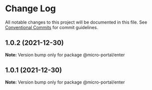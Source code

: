 # Change Log

All notable changes to this project will be documented in this file.
See [Conventional Commits](https://conventionalcommits.org) for commit guidelines.

## 1.0.2 (2021-12-30)

**Note:** Version bump only for package @micro-portal/enter





## 1.0.1 (2021-12-30)

**Note:** Version bump only for package @micro-portal/enter
